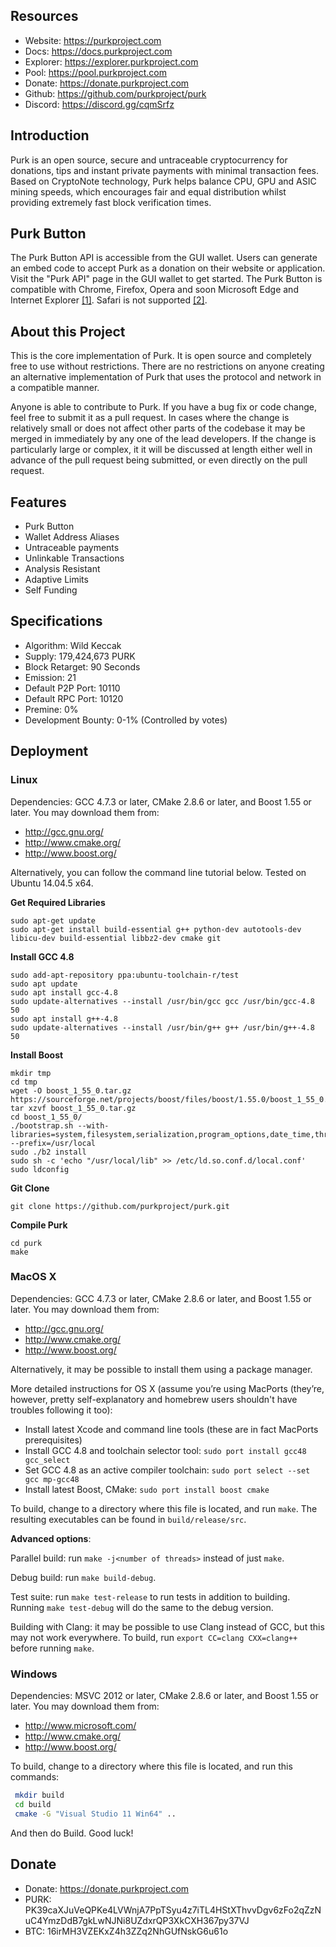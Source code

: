 
## Resources

* Website: https://purkproject.com
* Docs: https://docs.purkproject.com
* Explorer: https://explorer.purkproject.com
* Pool: https://pool.purkproject.com
* Donate: https://donate.purkproject.com
* Github: https://github.com/purkproject/purk
* Discord: https://discord.gg/cqmSrfz

## Introduction

Purk is an open source, secure and untraceable cryptocurrency for donations, tips and instant private payments with minimal transaction fees. Based on CryptoNote technology, Purk helps balance CPU, GPU and ASIC mining speeds, which encourages fair and equal distribution whilst providing extremely fast block verification times.

## Purk Button

The Purk Button API is accessible from the GUI wallet. Users can generate an embed code to accept Purk as a donation on their website or application. Visit the "Purk API" page in the GUI wallet to get started. The Purk Button is compatible with Chrome, Firefox, Opera and soon Microsoft Edge and Internet Explorer [[1]](https://developer.microsoft.com/en-us/microsoft-edge/platform/issues/11963735/). Safari is not supported [[2]](https://bugs.webkit.org/show_bug.cgi?id=171934).

## About this Project

This is the core implementation of Purk. It is open source and completely free to use without restrictions. There are no restrictions on anyone creating an alternative implementation of Purk that uses the protocol and network in a compatible manner.

Anyone is able to contribute to Purk. If you have a bug fix or code change, feel free to submit it as a pull request. In cases where the change is relatively small or does not affect other parts of the codebase it may be merged in immediately by any one of the lead developers. If the change is particularly large or complex, it it will be discussed at length either well in advance of the pull request being submitted, or even directly on the pull request.

## Features

* Purk Button
* Wallet Address Aliases
* Untraceable payments
* Unlinkable Transactions
* Analysis Resistant
* Adaptive Limits
* Self Funding

## Specifications

* Algorithm: Wild Keccak
* Supply: 179,424,673 PURK
* Block Retarget: 90 Seconds
* Emission: 21
* Default P2P Port: 10110 
* Default RPC Port: 10120 
* Premine: 0%
* Development Bounty: 0-1% (Controlled by votes)

## Deployment

### Linux

Dependencies: GCC 4.7.3 or later, CMake 2.8.6 or later, and Boost 1.55 or later. You may download them from:

* http://gcc.gnu.org/
* http://www.cmake.org/
* http://www.boost.org/

Alternatively, you can follow the command line tutorial below. Tested on Ubuntu 14.04.5 x64. 

**Get Required Libraries**

```
sudo apt-get update
sudo apt-get install build-essential g++ python-dev autotools-dev libicu-dev build-essential libbz2-dev cmake git
```

**Install GCC 4.8**

```
sudo add-apt-repository ppa:ubuntu-toolchain-r/test
sudo apt update
sudo apt install gcc-4.8
sudo update-alternatives --install /usr/bin/gcc gcc /usr/bin/gcc-4.8 50
sudo apt install g++-4.8
sudo update-alternatives --install /usr/bin/g++ g++ /usr/bin/g++-4.8 50
```

**Install Boost**

```
mkdir tmp
cd tmp
wget -O boost_1_55_0.tar.gz https://sourceforge.net/projects/boost/files/boost/1.55.0/boost_1_55_0.tar.gz/download
tar xzvf boost_1_55_0.tar.gz
cd boost_1_55_0/
./bootstrap.sh --with-libraries=system,filesystem,serialization,program_options,date_time,thread,regex,atomic,iostreams,log,locale,wave --prefix=/usr/local
sudo ./b2 install
sudo sh -c 'echo "/usr/local/lib" >> /etc/ld.so.conf.d/local.conf'
sudo ldconfig
```

**Git Clone**

`git clone https://github.com/purkproject/purk.git`

**Compile Purk**

```
cd purk
make
```

###  MacOS X

Dependencies: GCC 4.7.3 or later, CMake 2.8.6 or later, and Boost 1.55 or later. You may download them from:

* http://gcc.gnu.org/
* http://www.cmake.org/
* http://www.boost.org/

Alternatively, it may be possible to install them using a package manager.

More detailed instructions for OS X (assume you’re using MacPorts (they’re, however, pretty self-explanatory and homebrew users shouldn't have troubles following it too):

* Install latest Xcode and command line tools (these are in fact MacPorts prerequisites)
* Install GCC 4.8 and toolchain selector tool: `sudo port install gcc48 gcc_select`
* Set GCC 4.8 as an active compiler toolchain: `sudo port select --set gcc mp-gcc48`
* Install latest Boost, CMake: `sudo port install boost cmake`

To build, change to a directory where this file is located, and run `make`. The resulting executables can be found in `build/release/src`.

**Advanced options**:

Parallel build: run `make -j<number of threads>` instead of just `make`.

Debug build: run `make build-debug`.

Test suite: run `make test-release` to run tests in addition to building. Running `make test-debug` will do the same to the debug version.

Building with Clang: it may be possible to use Clang instead of GCC, but this may not work everywhere. To build, run `export CC=clang CXX=clang++` before running `make`.

### Windows

Dependencies: MSVC 2012 or later, CMake 2.8.6 or later, and Boost 1.55 or later. You may download them from:

* http://www.microsoft.com/
* http://www.cmake.org/
* http://www.boost.org/

To build, change to a directory where this file is located, and run this commands: 
```bash
 mkdir build
 cd build
 cmake -G "Visual Studio 11 Win64" ..
```

And then do Build.
Good luck!

## Donate

* Donate: https://donate.purkproject.com
* PURK: PK39caXJuVeQPKe4LVWnjA7PpTSyu4z7iTL4HStXThvvDgv6zFo2qZzNuC4YmzDdB7gkLwNJNi8UZdxrQP3XkCXH367py37VJ
* BTC: 16irMH3VZEKxZ4h3ZZq2NhGUfNskG6u61o
